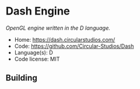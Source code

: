 # Dash Engine

_OpenGL engine written in the D language._

- Home: https://dash.circularstudios.com/
- Code: https://github.com/Circular-Studios/Dash
- Language(s): D
- Code license: MIT

## Building

